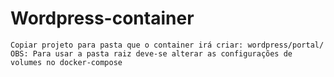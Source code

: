 # Wordpress-container

    Copiar projeto para pasta que o container irá criar: wordpress/portal/
    OBS: Para usar a pasta raiz deve-se alterar as configurações de volumes no docker-compose
